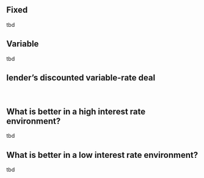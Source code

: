 
## Fixed
tbd

## Variable
tbd

## lender’s discounted variable-rate deal 

 



## What is better in a high interest rate environment?

tbd

## What is better in a low interest rate environment?

tbd